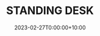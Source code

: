 ---
date: 2023-02-27T0:00:00+10:00
description: A light-weight standing desk constructed from a zimmer frame by @memicaht
draft: false
icon: 2023-02-27-standing-desk.webp
language: en
title: STANDING DESK
link: https://www.instagram.com/p/CpI7Wh5vxdJ/
alt: A photo of a repuporsed zimmer frame that has been converted into a standing desk with a shelf.

---